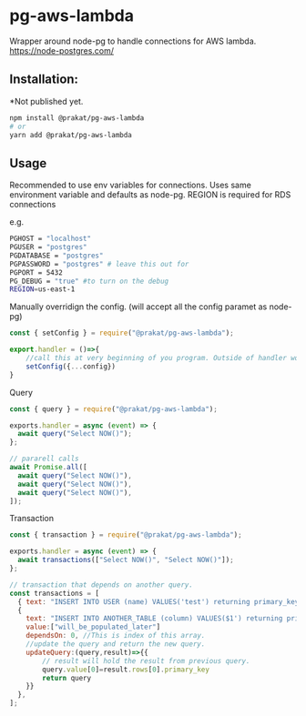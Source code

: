 # pg-aws-lambda

Wrapper around node-pg to handle connections for AWS lambda.
https://node-postgres.com/

## Installation:

\*Not published yet.

```bash
npm install @prakat/pg-aws-lambda
# or
yarn add @prakat/pg-aws-lambda
```

## Usage

Recommended to use env variables for connections.
Uses same environment variable and defaults as node-pg. REGION is required for RDS connections

e.g.

```sh
PGHOST = "localhost"
PGUSER = "postgres"
PGDATABASE = "postgres"
PGPASSWORD = "postgres" # leave this out for
PGPORT = 5432
PG_DEBUG = "true" #to turn on the debug
REGION=us-east-1
```

Manually overridign the config. (will accept all the config paramet as node-pg)

```js
const { setConfig } = require("@prakat/pg-aws-lambda");

export.handler = ()=>{
    //call this at very beginning of you program. Outside of handler works too if static.
    setConfig({...config})
}
```

Query

```js
const { query } = require("@prakat/pg-aws-lambda");

exports.handler = async (event) => {
  await query("Select NOW()");
};

// pararell calls
await Promise.all([
  await query("Select NOW()"),
  await query("Select NOW()"),
  await query("Select NOW()"),
]);
```

Transaction

```js
const { transaction } = require("@prakat/pg-aws-lambda");

exports.handler = async (event) => {
  await transactions(["Select NOW()", "Select NOW()"]);
};

// transaction that depends on another query.
const transactions = [
  { text: "INSERT INTO USER (name) VALUES('test') returning primary_key" },
  {
    text: "INSERT INTO ANOTHER_TABLE (column) VALUES($1') returning primary_key",
    value:["will_be_populated_later"]
    dependsOn: 0, //This is index of this array.
    //update the query and return the new query.
    updateQuery:(query,result)=>{{
        // result will hold the result from previous query.
        query.value[0]=result.rows[0].primary_key
        return query
    }}
  },
];
```


